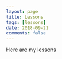 ```yaml
---
layout: page
title: Lessons
tags: [lessons]
date: 2018-09-21
comments: false
---
```


Here are my lessons